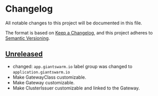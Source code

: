 # Changelog

All notable changes to this project will be documented in this file.

The format is based on [Keep a Changelog](https://keepachangelog.com/en/1.0.0/),
and this project adheres to [Semantic Versioning](https://semver.org/spec/v2.0.0.html).

## [Unreleased]

- changed: `app.giantswarm.io` label group was changed to `application.giantswarm.io`
- Make GatewayClass customizable.
- Make Gateway customizable.
- Make ClusterIssuer customizable and linked to the Gateway.

[Unreleased]: https://github.com/giantswarm/gateway-api-config-app/tree/main

